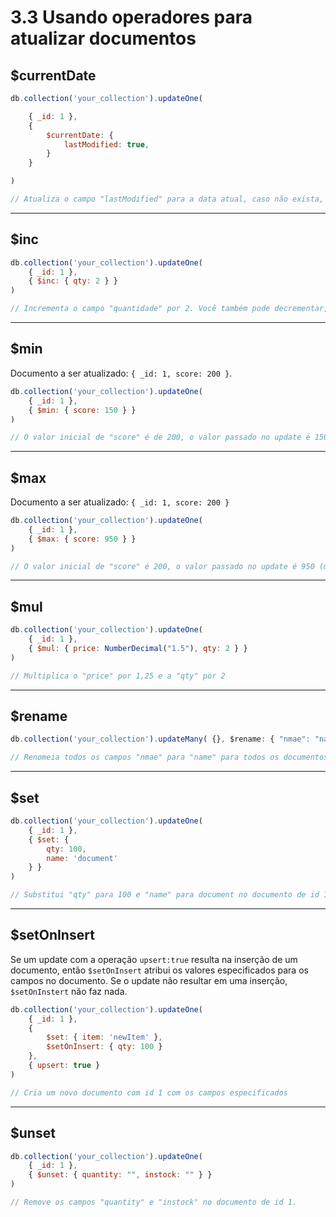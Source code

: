 # 3.3 Usando operadores para atualizar documentos 

## $currentDate
```javascript
db.collection('your_collection').updateOne(

    { _id: 1 },
    {
        $currentDate: {
            lastModified: true,
        }
    }

)

// Atualiza o campo "lastModified" para a data atual, caso não exista, o mongo irá criar um.
```

***

## $inc
```javascript
db.collection('your_collection').updateOne(
    { _id: 1 },
    { $inc: { qty: 2 } }
)

// Incrementa o campo "quantidade" por 2. Você também pode decrementar, colocando valores negativos.
```

***

## $min

Documento a ser atualizado: `{ _id: 1, score: 200 }`.

```javascript
db.collection('your_collection').updateOne(
    { _id: 1 },
    { $min: { score: 150 } }
)

// O valor inicial de "score" é de 200, o valor passado no update é 150 (menor que 200), portanto o valor será atualizado para 150. Se o valor passado fosse maior que 200, ele não seria atualizado
```

***

## $max

Documento a ser atualizado: `{ _id: 1, score: 200 }`

```javascript
db.collection('your_collection').updateOne(
    { _id: 1 },
    { $max: { score: 950 } }
)

// O valor inicial de "score" é 200, o valor passado no update é 950 (maior que 200), portanto o valor será atualizado para 950. Se o valor passado fosse menor que 200, ele não seria atualizado.
```

***

## $mul

```javascript
db.collection('your_collection').updateOne(
    { _id: 1 },
    { $mul: { price: NumberDecimal("1.5"), qty: 2 } }
)

// Multiplica o "price" por 1,25 e a "qty" por 2
```

***

## $rename

```javascript
db.collection('your_collection').updateMany( {}, $rename: { "nmae": "name" } )

// Renomeia todos os campos "nmae" para "name" para todos os documentos na coleção.
```

***

## $set

```javascript
db.collection('your_collection').updateOne(
    { _id: 1 },
    { $set: {
        qty: 100,
        name: 'document'
    } }
)

// Substitui "qty" para 100 e "name" para document no documento de id 1. Caso esses campos não existam, o mongo os cria.
```

***

## $setOnInsert
Se um update com a operação `upsert:true` resulta na inserção de um documento, então `$setOnInsert` atribui os valores especificados para os campos no documento. Se o update não resultar em uma inserção, `$setOnInstert` não faz nada.
```javascript
db.collection('your_collection').updateOne(
    { _id: 1 },
    {
        $set: { item: 'newItem' },
        $setOnInsert: { qty: 100 }
    },
    { upsert: true }
)

// Cria um novo documento com id 1 com os campos especificados

```

***

## $unset

```javascript
db.collection('your_collection').updateOne(
    { _id: 1 },
    { $unset: { quantity: "", instock: "" } }
)

// Remove os campos "quantity" e "instock" no documento de id 1.
```